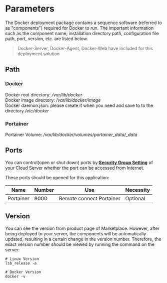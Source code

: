 # Parameters

The Docker deployment package contains a sequence software (referred to as "components") required for Docker to run. The important information such as the component name, installation directory path, configuration file path, port, version, etc. are listed below.

> Docker-Server, Docker-Agent, Docker-Web have included for this deployment solution

## Path

### Docker

Docker root directory: */var/lib/docker*  
Docker image directory: */var/lib/docker/image*   
Docker daemon.json: please create it when you need and save to to the directory */etc/docker*   

### Portainer

Portainer Volume: */var/lib/docker/volumes/portainer_data/_data*    

## Ports

You can control(open or shut down) ports by **[Security Group Setting](https://support.websoft9.com/docs/faq/tech-instance.html)** of your Cloud Server whether the port can be accessed from Internet.

These ports should be opened for this application:

| Name | Number | Use |  Necessity |
| --- | --- | --- | --- |
| Portainer | 9000 | Remote connect Portainer | Optional |

## Version

You can see the version from product page of Marketplace. However, after being deployed to your server, the components will be automatically updated, resulting in a certain change in the version number. Therefore, the exact version number should be viewed by running the command on the server:

```shell
# Linux Version
lsb_release -a

# Docker Version
docker -v
```